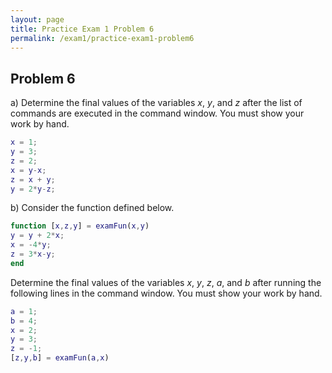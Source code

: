 ```yaml
---
layout: page
title: Practice Exam 1 Problem 6
permalink: /exam1/practice-exam1-problem6
---
```


## Problem 6

a) Determine the final values of the variables *x*, *y*, and *z* after the list of commands are executed in the command window.
You must show your work by hand.

```Matlab
x = 1;
y = 3;
z = 2;
x = y-x;
z = x + y;
y = 2*y-z;
```

b) Consider the function defined below.

```Matlab
function [x,z,y] = examFun(x,y)
y = y + 2*x;
x = -4*y;
z = 3*x-y;
end
```

Determine the final values of the variables *x*, *y*, *z*, *a*, and *b* after running the following lines in the command window.  You must show your work by hand.

```Matlab
a = 1;
b = 4;
x = 2;
y = 3;
z = -1;
[z,y,b] = examFun(a,x)
```

